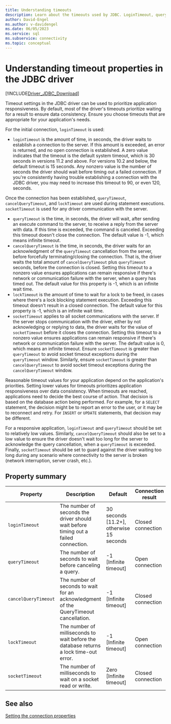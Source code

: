 ```yaml
---
title: Understanding timeouts
description: Learn about the timeouts used by JDBC. LoginTimeout, queryTimeout, cancelQueryTimeout, and socketTimeout can be used to ensure application responsiveness.
author: David-Engel
ms.author: v-davidengel
ms.date: 06/05/2023
ms.service: sql
ms.subservice: connectivity
ms.topic: conceptual
---
```


# Understanding timeout properties in the JDBC driver

[!INCLUDE[Driver_JDBC_Download](../../includes/driver_jdbc_download.md)]

Timeout settings in the JDBC driver can be used to prioritize application responsiveness. By default, most of the driver's timeouts prioritize waiting for a result to ensure data consistency. Ensure you choose timeouts that are appropriate for your application's needs.

For the initial connection, `loginTimeout` is used:

- `loginTimeout` is the amount of time, in seconds, the driver waits to establish a connection to the server. If this amount is exceeded, an error is returned, and no open connection is established. A zero value indicates that the timeout is the default system timeout, which is 30 seconds in versions 11.2 and above. For versions 10.2 and below, the default timeout is 15 seconds. Any nonzero value is the number of seconds the driver should wait before timing out a failed connection. If you're consistently having trouble establishing a connection with the JDBC driver, you may need to increase this timeout to 90, or even 120, seconds. 

Once the connection has been established, `queryTimeout`, `cancelQueryTimeout`, and `lockTimeout` are used during statement executions. `socketTimeout` is used for any driver communication with the server.

- `queryTimeout` is the time, in seconds, the driver will wait, after sending an execute command to the server, to receive a reply from the server with data. If this time is exceeded, the command is canceled. Exceeding this timeout doesn't close the connection. The default value is -1, which means infinite timeout.
- `cancelQueryTimeout` is the time, in seconds, the driver waits for an acknowledgment of the `queryTimeout` cancellation from the server, before forcefully terminating/closing the connection. That is, the driver waits the total amount of `cancelQueryTimeout` plus `queryTimeout` seconds, before the connection is closed. Setting this timeout to a nonzero value ensures applications can remain responsive if there's network or communication failure with the server, when a query has timed out. The default value for this property is -1, which is an infinite wait time.
- `lockTimeout` is the amount of time to wait for a lock to be freed, in cases where there's a lock blocking statement execution. Exceeding this timeout doesn't result in a closed connection. The default value for this property is -1, which is an infinite wait time.
- `socketTimeout` applies to all socket communications with the server. If the server stops communication with the driver, either by not acknowledging or replying to data, the driver waits for the value of `socketTimeout` before it closes the connection. Setting this timeout to a nonzero value ensures applications can remain responsive if there's network or communication failure with the server. The default value is 0, which means an infinite timeout. Ensure `socketTimeout` is greater than `queryTimeout` to avoid socket timeout exceptions during the `queryTimeout` window. Similarly, ensure `socketTimeout` is greater than `cancelQueryTimeout` to avoid socket timeout exceptions during the `cancelQueryTimeout` window.

Reasonable timeout values for your application depend on the application's priorities. Setting lower values for timeouts prioritizes application responsiveness over data consistency. When timeouts are reached, applications need to decide the best course of action. That decision is based on the database action being performed. For example, for a `SELECT` statement, the decision might be to report an error to the user, or it may be to reconnect and retry. For `INSERT` or `UPDATE` statements, that decision may be different.

For a responsive application, `loginTimeout` and `queryTimeout` should be set to relatively low values. Similarly, `cancelQueryTimeout` should also be set to a low value to ensure the driver doesn't wait too long for the server to acknowledge the query cancellation, when a `queryTimeout` is exceeded. Finally, `socketTimeout` should be set to guard against the driver waiting too long during any scenario where connectivity to the server is broken (network interruption, server crash, etc.).

## Property summary

| Property             | Description                                                                           | Default                                       | Connection result  |
|----------------------|---------------------------------------------------------------------------------------|-----------------------------------------------| ------------------ |
| `loginTimeout`       | The number of seconds the driver should wait before timing out a failed connection.   | 30 seconds [11.2+], <br/>otherwise 15 seconds | Closed connection  |
| `queryTimeout`       | The number of seconds to wait before canceling a query.                               | -1 [Infinite timeout]                         | Open connection    |
| `cancelQueryTimeout` | The number of seconds to wait for an acknowledgment of the QueryTimeout cancellation. | -1 [Infinite timeout]                         | Closed connection  |
| `lockTimeout`        | The number of milliseconds to wait before the database returns a lock time-out error. | -1 [Infinite timeout]                         | Open connection    |
| `socketTimeout`      | The number of milliseconds to wait on a socket read or write.                         | Zero [Infinite timeout]                       | Closed connection  |

## See also

[Setting the connection properties](setting-the-connection-properties.md)
